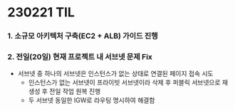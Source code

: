# 230221 TIL
### 1. 소규모 아키텍처 구축(EC2 + ALB) 가이드 진행
### 2. 전일(20일) 현재 프로젝트 내 서브넷 문제 Fix
* 서브넷 중 하나의 서브넷은 인스턴스가 없는 상태로 연결된 페이지 접속 시도
    * 인스턴스가 없는 서브넷이 프라이빗 서브넷이라 삭제 후 퍼블릭 서브넷으로 재생성 후 전일 작업 원복 진행
    * 두 서브넷 동일한 IGW로 라우팅 명시하여 해결함